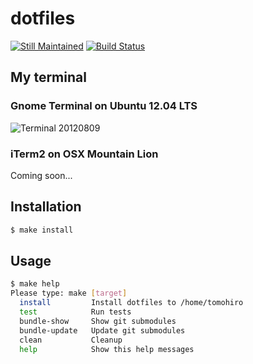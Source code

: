 dotfiles
================================================================================

[![Still Maintained](https://dl.dropbox.com/u/173097/github/stillmaintained.png)](http://stillmaintained.com/Tomohiro/dotfiles)
[![Build Status](https://secure.travis-ci.org/Tomohiro/dotfiles.png)](https://secure.travis-ci.org/Tomohiro/dotfiles)


My terminal
--------------------------------------------------------------------------------

### Gnome Terminal on Ubuntu 12.04 LTS

![Terminal 20120809](http://dl.dropbox.com/u/173097/junk/terminal-ss-20120809.png)


### iTerm2 on OSX Mountain Lion

Coming soon...



Installation
--------------------------------------------------------------------------------

```sh
$ make install
```


Usage
--------------------------------------------------------------------------------

```sh
$ make help
Please type: make [target]
  install         Install dotfiles to /home/tomohiro
  test            Run tests
  bundle-show     Show git submodules
  bundle-update   Update git submodules
  clean           Cleanup
  help            Show this help messages
```

